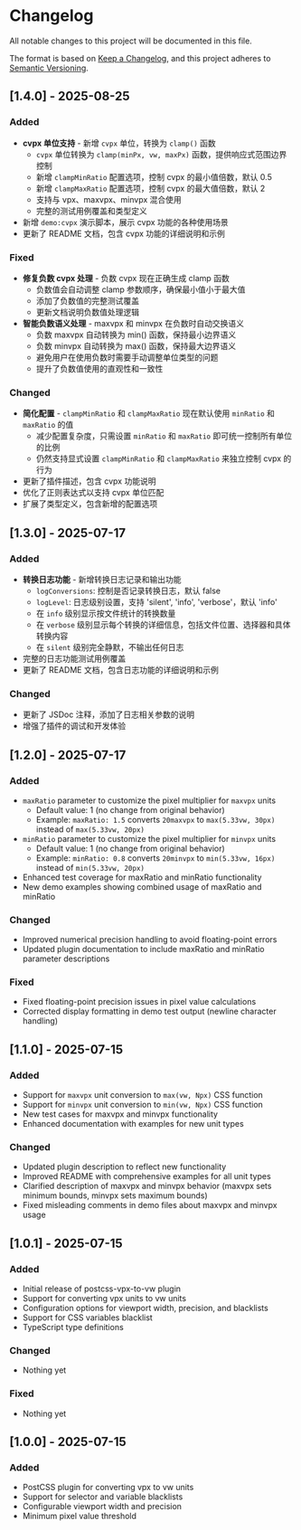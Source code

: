 # Changelog

All notable changes to this project will be documented in this file.

The format is based on [Keep a Changelog](https://keepachangelog.com/en/1.0.0/),
and this project adheres to [Semantic Versioning](https://semver.org/spec/v2.0.0.html).

## [1.4.0] - 2025-08-25

### Added
- **cvpx 单位支持** - 新增 `cvpx` 单位，转换为 `clamp()` 函数
  - `cvpx` 单位转换为 `clamp(minPx, vw, maxPx)` 函数，提供响应式范围边界控制
  - 新增 `clampMinRatio` 配置选项，控制 cvpx 的最小值倍数，默认 0.5
  - 新增 `clampMaxRatio` 配置选项，控制 cvpx 的最大值倍数，默认 2
  - 支持与 vpx、maxvpx、minvpx 混合使用
  - 完整的测试用例覆盖和类型定义
- 新增 `demo:cvpx` 演示脚本，展示 cvpx 功能的各种使用场景
- 更新了 README 文档，包含 cvpx 功能的详细说明和示例

### Fixed
- **修复负数 cvpx 处理** - 负数 cvpx 现在正确生成 clamp 函数
  - 负数值会自动调整 clamp 参数顺序，确保最小值小于最大值
  - 添加了负数值的完整测试覆盖
  - 更新文档说明负数值处理逻辑
- **智能负数语义处理** - maxvpx 和 minvpx 在负数时自动交换语义
  - 负数 maxvpx 自动转换为 min() 函数，保持最小边界语义
  - 负数 minvpx 自动转换为 max() 函数，保持最大边界语义
  - 避免用户在使用负数时需要手动调整单位类型的问题
  - 提升了负数值使用的直观性和一致性

### Changed
- **简化配置** - `clampMinRatio` 和 `clampMaxRatio` 现在默认使用 `minRatio` 和 `maxRatio` 的值
  - 减少配置复杂度，只需设置 `minRatio` 和 `maxRatio` 即可统一控制所有单位的比例
  - 仍然支持显式设置 `clampMinRatio` 和 `clampMaxRatio` 来独立控制 cvpx 的行为
- 更新了插件描述，包含 cvpx 功能说明
- 优化了正则表达式以支持 cvpx 单位匹配
- 扩展了类型定义，包含新增的配置选项

## [1.3.0] - 2025-07-17

### Added
- **转换日志功能** - 新增转换日志记录和输出功能
  - `logConversions`: 控制是否记录转换日志，默认 false
  - `logLevel`: 日志级别设置，支持 'silent', 'info', 'verbose'，默认 'info'
  - 在 `info` 级别显示按文件统计的转换数量
  - 在 `verbose` 级别显示每个转换的详细信息，包括文件位置、选择器和具体转换内容
  - 在 `silent` 级别完全静默，不输出任何日志
- 完整的日志功能测试用例覆盖
- 更新了 README 文档，包含日志功能的详细说明和示例

### Changed
- 更新了 JSDoc 注释，添加了日志相关参数的说明
- 增强了插件的调试和开发体验

## [1.2.0] - 2025-07-17

### Added
- `maxRatio` parameter to customize the pixel multiplier for `maxvpx` units
  - Default value: 1 (no change from original behavior)
  - Example: `maxRatio: 1.5` converts `20maxvpx` to `max(5.33vw, 30px)` instead of `max(5.33vw, 20px)`
- `minRatio` parameter to customize the pixel multiplier for `minvpx` units
  - Default value: 1 (no change from original behavior)
  - Example: `minRatio: 0.8` converts `20minvpx` to `min(5.33vw, 16px)` instead of `min(5.33vw, 20px)`
- Enhanced test coverage for maxRatio and minRatio functionality
- New demo examples showing combined usage of maxRatio and minRatio

### Changed
- Improved numerical precision handling to avoid floating-point errors
- Updated plugin documentation to include maxRatio and minRatio parameter descriptions

### Fixed
- Fixed floating-point precision issues in pixel value calculations
- Corrected display formatting in demo test output (newline character handling)

## [1.1.0] - 2025-07-15

### Added
- Support for `maxvpx` unit conversion to `max(vw, Npx)` CSS function
- Support for `minvpx` unit conversion to `min(vw, Npx)` CSS function
- New test cases for maxvpx and minvpx functionality
- Enhanced documentation with examples for new unit types

### Changed
- Updated plugin description to reflect new functionality
- Improved README with comprehensive examples for all unit types
- Clarified description of maxvpx and minvpx behavior (maxvpx sets minimum bounds, minvpx sets maximum bounds)
- Fixed misleading comments in demo files about maxvpx and minvpx usage

## [1.0.1] - 2025-07-15

### Added
- Initial release of postcss-vpx-to-vw plugin
- Support for converting vpx units to vw units
- Configuration options for viewport width, precision, and blacklists
- Support for CSS variables blacklist
- TypeScript type definitions

### Changed
- Nothing yet

### Fixed
- Nothing yet

## [1.0.0] - 2025-07-15

### Added
- PostCSS plugin for converting vpx to vw units
- Support for selector and variable blacklists
- Configurable viewport width and precision
- Minimum pixel value threshold
